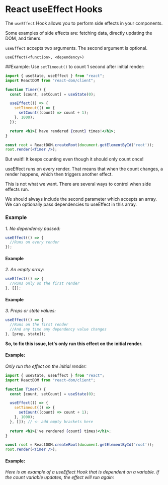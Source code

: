 # React useEffect Hooks
The `useEffect` Hook allows you to perform side effects in your components.

Some examples of side effects are: fetching data, directly updating the DOM, and timers.

`useEffect` accepts two arguments. The second argument is optional.

`useEffect(<function>, <dependency>)`

##Example:
Use `setTimeout()` to count 1 second after initial render:
```jsx
import { useState, useEffect } from "react";
import ReactDOM from "react-dom/client";

function Timer() {
  const [count, setCount] = useState(0);

  useEffect(() => {
    setTimeout(() => {
      setCount((count) => count + 1);
    }, 1000);
  });

  return <h1>I have rendered {count} times!</h1>;
}

const root = ReactDOM.createRoot(document.getElementById('root'));
root.render(<Timer />);
```
But wait!! It keeps counting even though it should only count once!

useEffect runs on every render. That means that when the count changes, a render happens, which then triggers another effect.

This is not what we want. There are several ways to control when side effects run.

We should always include the second parameter which accepts an array. We can optionally pass dependencies to useEffect in this array.

### Example
*1. No dependency passed:*
```jsx
useEffect(() => {
  //Runs on every render
});
```

#### Example
*2. An empty array:*
```jsx
useEffect(() => {
  //Runs only on the first render
}, []);
```

#### Example
*3. Props or state values:*
```jsx
useEffect(() => {
  //Runs on the first render
  //And any time any dependency value changes
}, [prop, state]);
```


**So, to fix this issue, let's only run this effect on the initial render.**
#### Example:
*Only run the effect on the initial render:*

```jsx
import { useState, useEffect } from "react";
import ReactDOM from "react-dom/client";

function Timer() {
  const [count, setCount] = useState(0);

  useEffect(() => {
    setTimeout(() => {
      setCount((count) => count + 1);
    }, 1000);
  }, []); // <- add empty brackets here
  
  return <h1>I've rendered {count} times!</h1>;
}

const root = ReactDOM.createRoot(document.getElementById('root'));
root.render(<Timer />);
```
#### Example:
*Here is an example of a useEffect Hook that is dependent on a variable. If the count variable updates, the effect will run again:*

